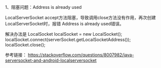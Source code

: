 
1、阻塞问题：Address is already used

LocalServerSocket accept方法阻塞，导致调用close方法没有作用，再次创建LocalServerSocket时，报错
Address is already used错误。

解决办法是
LocalSocket localSocket = new LocalSocket();
            localSocket.connect(serverSocket.getLocalSocketAddress());
            localSocket.close();

参考链接：
https://stackoverflow.com/questions/8007982/java-serversocket-and-android-localserversocket


